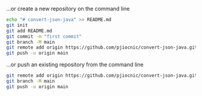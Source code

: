 
…or create a new repository on the command line

```bash
echo "# convert-json-java" >> README.md
git init
git add README.md
git commit -m "first commit"
git branch -M main
git remote add origin https://github.com/pjiocnic/convert-json-java.git
git push -u origin main
```

…or push an existing repository from the command line

```bash
git remote add origin https://github.com/pjiocnic/convert-json-java.git
git branch -M main
git push -u origin main
```